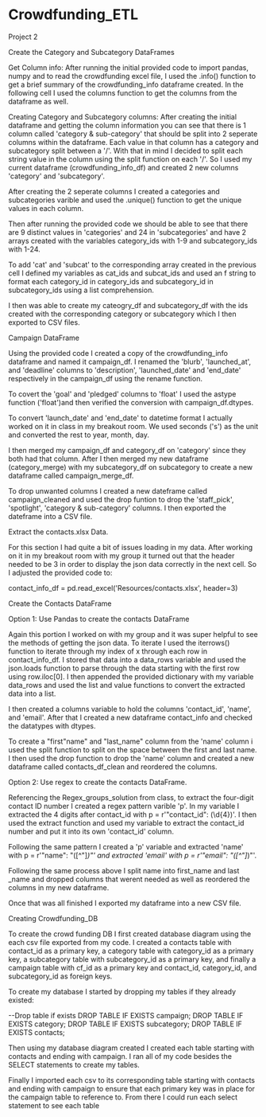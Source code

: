 # Crowdfunding_ETL
Project 2


Create the Category and Subcategory DataFrames

Get Column info:
After running the initial provided code to import pandas, numpy and to read the crowdfunding excel file, I used the .info() function to get a brief summary of the crowdfunding_info dataframe created. In the following cell I used the columns function to get the columns from the dataframe as well. 

Creating Category and Subcategory columns:
After creating the initial dataframe and getting the column information you can see that there is 1 column called 'category & sub-category' that should be split into 2 seperate columns within the dataframe. Each value in that column has a category and subcategory split between a '/'. With that in mind I decided to split each string value in the column using the split function on each '/'. So I used my current dataframe (crowdfunding_info_df) and created 2 new columns 'category' and 'subcategory'.

After creating the 2 seperate columns I created a categories and subcategories varible and used the .unique() function to get the unique values in each column. 

Then after running the provided code we should be able to see that there are 9 distinct values in 'categories' and 24 in 'subcategories' and have 2 arrays created with the variables category_ids with 1-9 and subcategory_ids with 1-24. 

To add 'cat' and 'subcat' to the corresponding array created in the previous cell I defined my variables as cat_ids and subcat_ids and used an f string to format each category_id in category_ids and subcategory_id in subcategory_ids using a list comprehension. 

I then was able to create my cateogry_df and subcategory_df with the ids created with the corresponding category or subcategory which I then exported to CSV files.


Campaign DataFrame

Using the provided code I created a copy of the crowdfunding_info dataframe and named it campaign_df. I renamed the 'blurb', 'launched_at', and 'deadline' columns to 'description', 'launched_date' and 'end_date' respectively in the campaign_df using the rename function. 

To covert the 'goal' and 'pledged' columns to 'float' I used the astype function ('float')and then verified the conversion with campaign_df.dtypes.

To convert 'launch_date' and 'end_date' to datetime format I actually worked on it in class in my breakout room. We used seconds ('s') as the unit and converted the rest to year, month, day.


I then merged my campaign_df and category_df on 'category' since they both had that column. After I then merged my new dataframe (category_merge) with my subcategory_df on subcategory to create a new dataframe called campaign_merge_df.

To drop unwanted columns I created a new dateframe called campaign_cleaned and used the drop funtion to drop the 'staff_pick', 'spotlight', 'category & sub-category' columns. I then exported the dateframe into a CSV file.


Extract the contacts.xlsx Data.

For this section I had quite a bit of issues loading in my data. After working on it in my breakout room with my group it turned out that the header needed to be 3 in order to display the json data correctly in the next cell. So I adjusted the provided code to:

contact_info_df = pd.read_excel('Resources/contacts.xlsx', header=3)

Create the Contacts DataFrame


Option 1: Use Pandas to create the contacts DataFrame

Again this portion I worked on with my group and it was super helpful to see the methods of getting the json data. To iterate I used the iterrows() function to iterate through my index of x through each row in contact_info_df. I stored that data into a data_rows variable and used the json.loads function to parse through the data starting with the first row using row.iloc[0]. I then appended the provided dictionary with my variable data_rows and used the list and value functions to convert the extracted data into a list. 

I then created a columns variable to hold the columns 'contact_id', 'name', and 'email'. After that I created a new dataframe contact_info and checked the datatypes with dtypes. 

To create a "first"name" and "last_name" column from the 'name' column i used the split function to split on the space between the first and last name. I then used the drop function to drop the 'name' column and created a new dataframe called contacts_df_clean and reordered the columns. 


Option 2: Use regex to create the contacts DataFrame.

Referencing the Regex_groups_solution from class, to extract the four-digit contact ID number I created a regex pattern varible 'p'. In my variable I extracted the 4 digits after contact_id with p = r'"contact_id": (\d{4})'.
I then used the extract function and used my variable to extract the contact_id number and put it into its own 'contact_id' column.

Following the same pattern I created a 'p' variable and extracted 'name' with p = r'"name": "([^"]*)"' and extracted 'email' with p = r'"email": "([^"]*)"'. 

Following the same process above I split name into first_name and last _name and dropped columns that werent needed as well as reordered the columns in my new dataframe.

Once that was all finished I exported my dataframe into a new CSV file. 



Creating Crowdfunding_DB

To create the crowd funding DB I first created database diagram using the each csv file exported from my code. I created a contacts table with contact_id as a primary key, a category table with category_id as a primary key, a subcategory table with subcategory_id as a primary key, and finally a campaign table with cf_id as a primary key and contact_id, category_id, and subcategory_id as foreign keys. 

To create my database I started by dropping my tables if they already existed:

--Drop table if exists
DROP TABLE IF EXISTS campaign;
DROP TABLE IF EXISTS category;
DROP TABLE IF EXISTS subcategory;
DROP TABLE IF EXISTS contacts;


Then using my database diagram created I created each table starting with contacts and ending with campaign. I ran all of my code besides the SELECT statements to create my tables.

Finally I imported each csv to its corresponding table starting with contacts and ending with campaign to ensure that each primary key was in place for the campaign table to reference to. From there I could run each select statement to see each table





